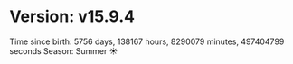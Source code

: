 # Version: v15.9.4
Time since birth: 5756 days, 138167 hours, 8290079 minutes, 497404799 seconds
Season: Summer ☀️
